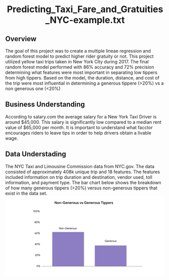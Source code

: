 <h1 align="center"> Predicting_Taxi_Fare_and_Gratuities_NYC-example.txt </h1>
<section>
  <h2>Overview</h2> <p> The goal of this project was to create a multiple lineae regression and random forest model to predict higher rider gratuity or not. This project utilized yellow taxi trips taken in New York City during 2017. The final random forest model performed with 86% accuracy and 72% precision determining what features were most important in separating low tippers from high tippers. Based on the model, the duration, distance, and cost of the trip were most influential in determining a generous tippere (>20%) vs a non generous one (<20%)</p>
</section>

<section>
  <h2>Business Understanding </h2> <p> According to salary.com the average salary for a New York Taxi Driver is around  $45,000. This salary is significantly low compared to a median rent value of $65,000 per month. It is important to understand what facctor encourages riders to leave tips in order to help drivers obtain a livable wage.</p>
</section>

<h2> Data Understading</h2> <p> The NYC Taxi and Limousine Commission data from  NYC.gov. The data consisted of approximately 408k unique trip and 18 features. The features included information on trip duration and destination, vendor used, toll information, and payment type. The bar chart below shows the breakdown of how many generous tippers (>20%) versus non-generous tippers that exist in the data set.
<img src=" https://github.com/BikranshuGupta/Predicting_Taxi_Fare_and_Gratuities_NYC/blob/main/Image/tippers.jpg">  </p>


